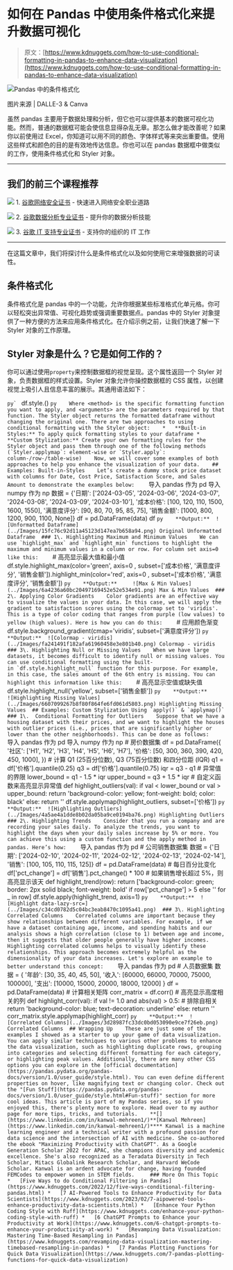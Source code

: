 # 如何在 Pandas 中使用条件格式化来提升数据可视化

> 原文：[https://www.kdnuggets.com/how-to-use-conditional-formatting-in-pandas-to-enhance-data-visualization](https://www.kdnuggets.com/how-to-use-conditional-formatting-in-pandas-to-enhance-data-visualization)

![Pandas 中的条件格式化](../Images/83a5bcdbfe20e5be1658c142e925ff1f.png)

图片来源 | DALLE-3 & Canva

虽然 pandas 主要用于数据处理和分析，但它也可以提供基本的数据可视化功能。然而，普通的数据框可能会使信息显得杂乱无章。那怎么做才能改善呢？如果你以前使用过 Excel，你知道可以用不同的颜色、字体样式等来突出重要值。使用这些样式和颜色的目的是有效地传达信息。你也可以在 pandas 数据框中做类似的工作，使用条件格式化和 Styler 对象。

* * *

## 我们的前三个课程推荐

![](../Images/0244c01ba9267c002ef39d4907e0b8fb.png) 1\. [谷歌网络安全证书](https://www.kdnuggets.com/google-cybersecurity) - 快速进入网络安全职业道路

![](../Images/e225c49c3c91745821c8c0368bf04711.png) 2\. [谷歌数据分析专业证书](https://www.kdnuggets.com/google-data-analytics) - 提升你的数据分析技能

![](../Images/0244c01ba9267c002ef39d4907e0b8fb.png) 3\. [谷歌 IT 支持专业证书](https://www.kdnuggets.com/google-itsupport) - 支持你的组织的 IT 工作

* * *

在这篇文章中，我们将探讨什么是条件格式化以及如何使用它来增强数据的可读性。

## 条件格式化

条件格式化是 pandas 中的一个功能，允许你根据某些标准格式化单元格。你可以轻松突出异常值、可视化趋势或强调重要数据点。pandas 中的 Styler 对象提供了一种方便的方法来应用条件格式化。在介绍示例之前，让我们快速了解一下 Styler 对象的工作原理。

## Styler 对象是什么？它是如何工作的？

你可以通过使用`property`来控制数据框的视觉呈现。这个属性返回一个 Styler 对象，负责数据框的样式设置。Styler 对象允许你操控数据框的 CSS 属性，以创建视觉上吸引人且信息丰富的展示。其通用语法如下：

```py` ``` df.style.<method>(<arguments>) ```py    Where <method> is the specific formatting function you want to apply, and <arguments> are the parameters required by that function. The Styler object returns the formatted dataframe without changing the original one. There are two approaches to using conditional formatting with the Styler object:    *   **Built-in Styles:** To apply quick formatting styles to your dataframe *   **Custom Stylization:** Create your own formatting rules for the Styler object and pass them through one of the following methods (`Styler.applymap`: element-wise or `Styler.apply`: column-/row-/table-wise)    Now, we will cover some examples of both approaches to help you enhance the visualization of your data.    ## Examples: Built-in-Styles    Let’s create a dummy stock price dataset with columns for Date, Cost Price, Satisfaction Score, and Sales Amount to demonstrate the examples below:    ``` 导入 pandas 作为 pd  导入 numpy 作为 np    数据 = {'日期': ['2024-03-05', '2024-03-06', '2024-03-07', '2024-03-08', '2024-03-09', '2024-03-10'],          '成本价格': [100, 120, 110, 1500, 1600, 1550],          '满意度评分': [90, 80, 70, 95, 85, 75],          '销售金额': [1000, 800, 1200, 900, 1100, None]}    df = pd.DataFrame(data)  df ```py    **Output:**  ![Unformatted Dataframe](../Images/15fc76c92d11a45123d147ea7b658a94.png) Original Unformatted Dataframe  ### 1\. Highlighting Maximum and Minimum Values    We can use `highlight_max` and `highlight_min` functions to highlight the maximum and minimum values in a column or row. For column set axis=0 like this:    ``` # 高亮显示最大值和最小值  df.style.highlight_max(color='green', axis=0 , subset=['成本价格', '满意度评分', '销售金额']).highlight_min(color='red', axis=0 , subset=['成本价格', '满意度评分', '销售金额']) ```py    **Output:**     ![Max & Min Values](../Images/6a4236a60bc20497169452e52e534e91.png) Max & Min Values  ### 2\. Applying Color Gradients    Color gradients are an effective way to visualize the values in your data. In this case, we will apply the gradient to satisfaction scores using the colormap set to 'viridis'. This is a type of color coding that ranges from purple (low values) to yellow (high values). Here is how you can do this:    ``` # 应用颜色渐变  df.style.background_gradient(cmap='viridis', subset=['满意度评分']) ```py    **Output:**  ![Colormap - viridis](../Images/fa241491f182afa61960458e3e801b40.png) Colormap - viridis  ### 3\. Highlighting Null or Missing Values    When we have large datasets, it becomes difficult to identify null or missing values. You can use conditional formatting using the built-in `df.style.highlight_null` function for this purpose. For example, in this case, the sales amount of the 6th entry is missing. You can highlight this information like this:    ``` # 高亮显示空值或缺失值  df.style.highlight_null('yellow', subset=['销售金额']) ```py    **Output:**     ![Highlighting Missing Values](../Images/6607099267b8f80f864fe6fd061d5803.png) Highlighting Missing Values  ## Examples: Custom Stylization Using `apply()` & `applymap()`    ### 1\.  Conditional Formatting for Outliers    Suppose that we have a housing dataset with their prices, and we want to highlight the houses with outlier prices (i.e., prices that are significantly higher or lower than the other neighborhoods). This can be done as follows:    ``` 导入 pandas 作为 pd  导入 numpy 作为 np    # 房价数据集  df = pd.DataFrame({     '社区': ['H1', 'H2', 'H3', 'H4', 'H5', 'H6', 'H7'],     '价格': [50, 300, 360, 390, 420, 450, 1000],  })    # 计算 Q1 (25百分位数), Q3 (75百分位数) 和四分位距 (IQR)  q1 = df['价格'].quantile(0.25)  q3 = df['价格'].quantile(0.75)  iqr = q3 - q1    # 异常值的界限  lower_bound = q1 - 1.5 * iqr  upper_bound = q3 + 1.5 * iqr    # 自定义函数来高亮显示异常值  def highlight_outliers(val):     if val < lower_bound or val > upper_bound:        return 'background-color: yellow; font-weight: bold; color: black'     else:        return ''    df.style.applymap(highlight_outliers, subset=['价格'])  ```py    **Output:**  ![Highlighting Outliers](../Images/4a5ae4a1dde8b02da05ba9ce0194ba76.png) Highlighting Outliers  ### 2\. Highlighting Trends    Consider that you run a company and are recording your sales daily. To analyze the trends, you want to highlight the days when your daily sales increase by 5% or more. You can achieve this using a custom function and the apply method in pandas. Here’s how:    ``` 导入 pandas 作为 pd    # 公司销售数据集  数据 = {'日期': ['2024-02-10', '2024-02-11', '2024-02-12', '2024-02-13', '2024-02-14'],          '销售': [100, 105, 110, 115, 125]}    df = pd.DataFrame(data)    # 每日百分比变化  df['pct_change'] = df['销售'].pct_change() * 100    # 如果销售增长超过 5%，则高亮显示该天  def highlight_trend(row):      return ['background-color: green; border: 2px solid black; font-weight: bold' if row['pct_change'] > 5 else '' for _ in row]    df.style.apply(highlight_trend, axis=1) ```py    **Output:**  ![Highlight data-lazy-src=](../Images/c34cd0782d5c04bc3eab8470c1095a41.png)  ### 3\. Highlighting Correlated Columns    Correlated columns are important because they show relationships between different variables. For example, if we have a dataset containing age, income, and spending habits and our analysis shows a high correlation (close to 1) between age and income, then it suggests that older people generally have higher incomes. Highlighting correlated columns helps to visually identify these relationships. This approach becomes extremely helpful as the dimensionality of your data increases. Let's explore an example to better understand this concept:    ``` 导入 pandas 作为 pd    # 人员数据集  数据 = {      '年龄': [30, 35, 40, 45, 50],      '收入': [60000, 66000, 70000, 75000, 100000],      '支出': [10000, 15000, 20000, 18000, 12000]  }    df = pd.DataFrame(data)    # 计算相关矩阵  corr_matrix = df.corr()    # 高亮显示高度相关的列  def highlight_corr(val):      if val != 1.0 and abs(val) > 0.5:   # 排除自相关          return 'background-color: blue; text-decoration: underline'      else:          return ''    corr_matrix.style.applymap(highlight_corr) ```py    **Output:**  ![Correlated Columns](../Images/3d28987fc33dc0bd053090e9ce7f26eb.png) Correlated Columns  ## Wrapping Up    These are just some of the examples I showed as a starter to up your game of data visualization. You can apply similar techniques to various other problems to enhance the data visualization, such as highlighting duplicate rows, grouping into categories and selecting different formatting for each category, or highlighting peak values. Additionally, there are many other CSS options you can explore in the [official documentation](https://pandas.pydata.org/pandas-docs/version/1.0/user_guide/style.html). You can even define different properties on hover, like magnifying text or changing color. Check out the "[Fun Stuff](https://pandas.pydata.org/pandas-docs/version/1.0/user_guide/style.html#Fun-stuff)" section for more cool ideas. This article is part of my Pandas series, so if you enjoyed this, there's plenty more to explore. Head over to my author page for more tips, tricks, and tutorials.    **[](https://www.linkedin.com/in/kanwal-mehreen1/)**[Kanwal Mehreen](https://www.linkedin.com/in/kanwal-mehreen1/)**** Kanwal is a machine learning engineer and a technical writer with a profound passion for data science and the intersection of AI with medicine. She co-authored the ebook "Maximizing Productivity with ChatGPT". As a Google Generation Scholar 2022 for APAC, she champions diversity and academic excellence. She's also recognized as a Teradata Diversity in Tech Scholar, Mitacs Globalink Research Scholar, and Harvard WeCode Scholar. Kanwal is an ardent advocate for change, having founded FEMCodes to empower women in STEM fields.     ### More On This Topic    *   [Five Ways to do Conditional Filtering in Pandas](https://www.kdnuggets.com/2022/12/five-ways-conditional-filtering-pandas.html) *   [7 AI-Powered Tools to Enhance Productivity for Data Scientists](https://www.kdnuggets.com/2023/02/7-aipowered-tools-enhance-productivity-data-scientists.html) *   [Enhance Your Python Coding Style with Ruff](https://www.kdnuggets.com/enhance-your-python-coding-style-with-ruff) *   [6 ChatGPT Prompts to Enhance your Productivity at Work](https://www.kdnuggets.com/6-chatgpt-prompts-to-enhance-your-productivity-at-work) *   [Revamping Data Visualization: Mastering Time-Based Resampling in Pandas](https://www.kdnuggets.com/revamping-data-visualization-mastering-timebased-resampling-in-pandas) *   [7 Pandas Plotting Functions for Quick Data Visualization](https://www.kdnuggets.com/7-pandas-plotting-functions-for-quick-data-visualization) ```
